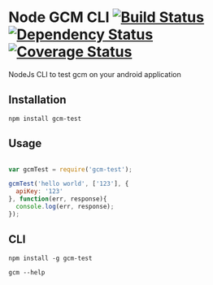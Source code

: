 Node GCM CLI [![Build Status](http://img.shields.io/travis/yujinlim/node-gcm-cli.svg?style=flat-square)](https://travis-ci.org/yujinlim/node-gcm-cli) [![Dependency Status](http://img.shields.io/gemnasium/yujinlim/node-gcm-cli.svg?style=flat-square)](https://gemnasium.com/yujinlim/node-gcm-cli) [![Coverage Status](http://img.shields.io/coveralls/yujinlim/node-gcm-cli.svg?style=flat-square)](https://coveralls.io/r/yujinlim/node-gcm-cli)
============

NodeJs CLI to test gcm on your android application

## Installation
```
npm install gcm-test
```
## Usage
```Javascript

var gcmTest = require('gcm-test');

gcmTest('hello world', ['123'], {
  apiKey: '123'
}, function(err, response){
  console.log(err, response);
});
```
## CLI
```
npm install -g gcm-test

gcm --help
```
